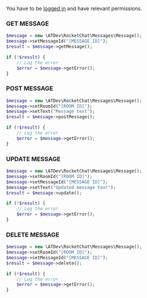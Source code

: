 You have to be [logged in](../../README.md) and have relevant permissions.

### GET MESSAGE

```php
$message = new \ATDev\RocketChat\Messages\Message();
$message->setMessageId("[MESSAGE ID]");
$result = $message->getMessage();

if (!$result) {
	// Log the error
	$error = $message->getError();
}
```

### POST MESSAGE

```php
$message = new \ATDev\RocketChat\Messages\Message();
$message->setRoomId("[ROOM ID]");
$message->setText("Message text");
$result = $message->postMessage();

if (!$result) {
	// Log the error
	$error = $message->getError();
}
```

### UPDATE MESSAGE

```php
$message = new \ATDev\RocketChat\Messages\Message();
$message->setRoomId("[ROOM ID]");
$message->setMessageId("[MESSAGE ID]");
$message->setText("Updated message text");
$result = $message->update();

if (!$result) {
	// Log the error
	$error = $message->getError();
}
```

### DELETE MESSAGE

```php
$message = new \ATDev\RocketChat\Messages\Message();
$message->setRoomId("[ROOM ID]");
$message->setMessageId("[MESSAGE ID]");
$result = $message->delete();

if (!$result) {
	// Log the error
	$error = $message->getError();
}
```